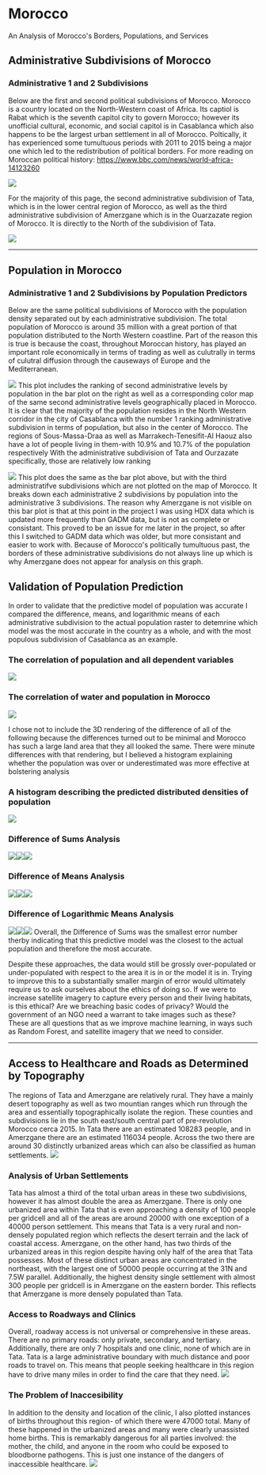 
# Morocco
An Analysis of Morocco's Borders, Populations, and Services


## Administrative Subdivisions of Morocco
### Administrative 1 and 2 Subdivisions
Below are the first and second political subdivisions of Morocco. Morocco is a country located on the North-Western coast of Africa. Its captiol is Rabat which is the seventh capitol city to govern Morocco; however its unofficial cultural, economic, and social capitol is in Casablanca which also happens to be the largest urban settlement in all of Morocco. Poltically, it has experienced some tumultuous periods with 2011 to 2015 being a major one which led to the redistribution of political borders. 
For more reading on Moroccan political history: https://www.bbc.com/news/world-africa-14123260 

![](github3.png)

For the majority of this page, the second administrative subdivision of Tata, which is in the lower central region of Morocco, as well as the third administrative subdivision of Amerzgane which is in the Ouarzazate region of Morocco. It is directly to the North of the subdivision of Tata.

![](github2.png)
__________________________________________________

## Population in Morocco
### Administrative 1 and 2 Subdivisions by Population Predictors
Below are the same political subdivisions of Morocco with the population density separated out by each administrative subdivision. The total population of Morocco is around 35 million with a great portion of that population distributed to the North Western coastline. Part of the reason this is true is because the coast, throughout Moroccan history, has played an important role economically in terms of trading as well as culutrally in terms of culutral diffusion through the causeways of Europe and the Mediterranean. 

![](Morocco.png)
This plot includes the ranking of second administrative levels by population in the bar plot on the right as well as a corresponding color map of the same second administrative levels geographically placed in Morocco. It is clear that the majority of the population resides in the North Western corridor in the city of Casablanca with the number 1 ranking administrative subdivision in terms of population, but also in the center of Morocco. The regions of Sous-Massa-Draa as well as Marrakech-Tenesifit-Al Haouz also have a lot of people living in them-with 10.9% and 10.7% of the population respectively With the administrative subdivision of Tata and Ourzazate specifically, those are relatively low ranking 

![](mar_adm22_bp.png)
This plot does the same as the bar plot above, but with the third administratifve subdivisions which are not plotted on the map of Morocco. It breaks down each administrative 2 subdivisions by population into the administrative 3 subdivisions. The reason why Amerzgane is not visible on this bar plot is that at this point in the project I was using HDX data which is updated more frequently than GADM data, but is not as complete or consistant. This proved to be an issue for me later in the project, so after this I switched to GADM data which was older, but more consistant and easier to work with. Because of Morocco's politically tumultuous past, the borders of these administrative subdivisions do not always line up which is why Amerzgane does not appear for analysis on this graph. 

## Validation of Population Prediction
In order to validate that the predictive model of population was accurate I compared the difference, means, and logarithmic means of each administrative subdivision to the actual population raster to detemrine which model was the most accurate in the country as a whole, and with the most populous subdivision of Casablanca as an example. 

### The correlation of population and all dependent variables
![](added_R_Fit.png)
### The correlation of water and population in Morocco
![](correlation_plot_Mar.png)

I chose not to include the 3D rendering of the difference of all of the following because the differences turned out to be minimal and Morocco has such a large land area that they all looked the same. There were minute differences with that rendering, but I believed a histogram explaining whether the population was over or underestimated was more effective at bolstering analysis
### A histogram describing the predicted distributed densities of population
![](density_plot_MAR.png)
### Difference of Sums Analysis
![](5.png)![](1.png)![](difference_of_sums_hist.png)
### Difference of Means Analysis
![](10.png)![](2.png)![](8.png)
### Difference of Logarithmic Means Analysis 
![](9.png)![](3.png)![](6.png)
Overall, the Difference of Sums was the smallest error number therby indicating that this predictive model was the closest to the actual population and therefore the most accurate. 

Despite these approaches, the data would still be grossly over-populated or under-populated with respect to the area it is in or the model it is in. Trying to improve this to a substantially smaller margin of error would ultimately require us to ask ourselves about the ethics of doing so. If we were to increase satellite imagery to capture every person and their living habitats, is this ethical? Are we breaching basic codes of privacy? Would the government of an NGO need a warrant to take images such as these? These are all questions that as we improve machine learning, in ways such as Random Forest, and satellite imagery that we need to consider.
___________________________________________________
## Access to Healthcare and Roads as Determined by Topography

The regions of Tata and Amerzgane are relatively rural. They have a mainly desert topography as well as two mountian ranges which run through the area and essentially topographically isolate the region. These counties and subdivisions lie in the south east/south central part of pre-revolution Morocco cerca 2015. In Tata there are an estimated 108283 people, and in Amerzgane there are an estimated 116034 people. Across the two there are around 30 distinctly urbanized areas which can also be classified as human settlements.
![](33.png)

### Analysis of Urban Settlements
Tata has almost a third of the total urban areas in these two subdivisions, however it has almost double the area as Amerzgane. There is only one urbanized area within Tata that is even approaching a density of 100 people per gridcell and all of the areas are around 20000 with one exception of a 40000 person settlement. This means that Tata is a very rural and non-densely populated region which reflects the desert terrain and the lack of coastal access. Amerzgane, on the other hand, has two thirds of the urbanized areas in this region despite having only half of the area that Tata possesses. Most of these distinct urban areas are concentrated in the northeast, with the largest one of  50000 people occurring at the 31N and 7.5W parallel. Additionally, the highest density single settlement with almost 300 people per gridcell is in Amerzgane on the eastern border. This reflects that Amerzgane is more densely populated than Tata.

### Access to Roadways and Clinics
Overall, roadway access is not universal or comprehensive in these areas. There are no primary roads: only private, secondary, and tertiary. Additionally, there are only 7 hospitals and one clinic, none of which are in Tata. Tata is a large administrative boundary with much distance and poor roads to travel on. This means that people seeking healthcare in this region have to drive many miles in order to find the care that they need.
![](access_throughout.png)


### The Problem of Inaccesibility
In addition to the density and location of the clinic, I also plotted instances of births throughout this region- of which there were 47000 total. Many of these happened in the urbanized areas and many were clearly unassisted home births. This is remarkably dangerous for all parties involved: the mother, the child, and anyone in the room who could be exposed to bloodborne pathogens. This is just one instance of the dangers of inaccessible healthcare. 
![](birth_ppp_ras.png)



